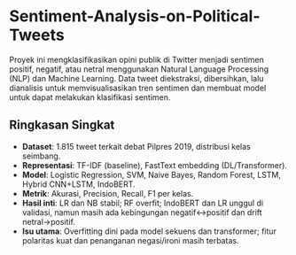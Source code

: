 # Sentiment-Analysis-on-Political-Tweets
Proyek ini mengklasifikasikan opini publik di Twitter menjadi sentimen positif, negatif, atau netral menggunakan Natural Language Processing (NLP) dan Machine Learning. Data tweet diekstraksi, dibersihkan, lalu dianalisis untuk memvisualisasikan tren sentimen dan membuat model untuk dapat melakukan klasifikasi sentimen.

## Ringkasan Singkat
- **Dataset**: 1.815 tweet terkait debat Pilpres 2019, distribusi kelas seimbang.
- **Representasi**: TF-IDF (baseline), FastText embedding (DL/Transformer).
- **Model**: Logistic Regression, SVM, Naive Bayes, Random Forest, LSTM, Hybrid CNN+LSTM, IndoBERT.
- **Metrik**: Akurasi, Precision, Recall, F1 per kelas.
- **Hasil inti**: LR dan NB stabil; RF overfit; IndoBERT dan LR unggul di validasi, namun masih ada kebingungan negatif↔positif dan drift netral→positif.
- **Isu utama**: Overfitting dini pada model sekuens dan transformer; fitur polaritas kuat dan penanganan negasi/ironi masih terbatas.

